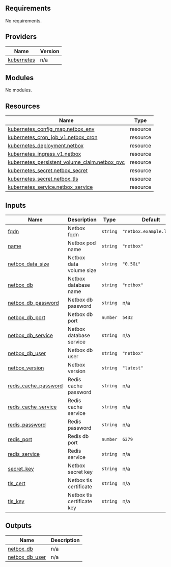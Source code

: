 <!-- BEGIN_TF_DOCS -->
## Requirements

No requirements.

## Providers

| Name | Version |
|------|---------|
| <a name="provider_kubernetes"></a> [kubernetes](#provider\_kubernetes) | n/a |

## Modules

No modules.

## Resources

| Name | Type |
|------|------|
| [kubernetes_config_map.netbox_env](https://registry.terraform.io/providers/hashicorp/kubernetes/latest/docs/resources/config_map) | resource |
| [kubernetes_cron_job_v1.netbox_cron](https://registry.terraform.io/providers/hashicorp/kubernetes/latest/docs/resources/cron_job_v1) | resource |
| [kubernetes_deployment.netbox](https://registry.terraform.io/providers/hashicorp/kubernetes/latest/docs/resources/deployment) | resource |
| [kubernetes_ingress_v1.netbox](https://registry.terraform.io/providers/hashicorp/kubernetes/latest/docs/resources/ingress_v1) | resource |
| [kubernetes_persistent_volume_claim.netbox_pvc](https://registry.terraform.io/providers/hashicorp/kubernetes/latest/docs/resources/persistent_volume_claim) | resource |
| [kubernetes_secret.netbox_secret](https://registry.terraform.io/providers/hashicorp/kubernetes/latest/docs/resources/secret) | resource |
| [kubernetes_secret.netbox_tls](https://registry.terraform.io/providers/hashicorp/kubernetes/latest/docs/resources/secret) | resource |
| [kubernetes_service.netbox_service](https://registry.terraform.io/providers/hashicorp/kubernetes/latest/docs/resources/service) | resource |

## Inputs

| Name | Description | Type | Default | Required |
|------|-------------|------|---------|:--------:|
| <a name="input_fqdn"></a> [fqdn](#input\_fqdn) | Netbox fqdn | `string` | `"netbox.example.local"` | no |
| <a name="input_name"></a> [name](#input\_name) | Netbox pod name | `string` | `"netbox"` | no |
| <a name="input_netbox_data_size"></a> [netbox\_data\_size](#input\_netbox\_data\_size) | Netbox data volume size | `string` | `"0.5Gi"` | no |
| <a name="input_netbox_db"></a> [netbox\_db](#input\_netbox\_db) | Netbox database name | `string` | `"netbox"` | no |
| <a name="input_netbox_db_password"></a> [netbox\_db\_password](#input\_netbox\_db\_password) | Netbox db password | `string` | n/a | yes |
| <a name="input_netbox_db_port"></a> [netbox\_db\_port](#input\_netbox\_db\_port) | Netbox db port | `number` | `5432` | no |
| <a name="input_netbox_db_service"></a> [netbox\_db\_service](#input\_netbox\_db\_service) | Netbox database service | `string` | n/a | yes |
| <a name="input_netbox_db_user"></a> [netbox\_db\_user](#input\_netbox\_db\_user) | Netbox db user | `string` | `"netbox"` | no |
| <a name="input_netbox_version"></a> [netbox\_version](#input\_netbox\_version) | Netbox version | `string` | `"latest"` | no |
| <a name="input_redis_cache_password"></a> [redis\_cache\_password](#input\_redis\_cache\_password) | Redis cache password | `string` | n/a | yes |
| <a name="input_redis_cache_service"></a> [redis\_cache\_service](#input\_redis\_cache\_service) | Redis cache service | `string` | n/a | yes |
| <a name="input_redis_password"></a> [redis\_password](#input\_redis\_password) | Redis password | `string` | n/a | yes |
| <a name="input_redis_port"></a> [redis\_port](#input\_redis\_port) | Redis db port | `number` | `6379` | no |
| <a name="input_redis_service"></a> [redis\_service](#input\_redis\_service) | Redis service | `string` | n/a | yes |
| <a name="input_secret_key"></a> [secret\_key](#input\_secret\_key) | Netbox secret key | `string` | n/a | yes |
| <a name="input_tls_cert"></a> [tls\_cert](#input\_tls\_cert) | Netbox tls certificate | `string` | n/a | yes |
| <a name="input_tls_key"></a> [tls\_key](#input\_tls\_key) | Netbox tls certificate key | `string` | n/a | yes |

## Outputs

| Name | Description |
|------|-------------|
| <a name="output_netbox_db"></a> [netbox\_db](#output\_netbox\_db) | n/a |
| <a name="output_netbox_db_user"></a> [netbox\_db\_user](#output\_netbox\_db\_user) | n/a |
<!-- END_TF_DOCS -->